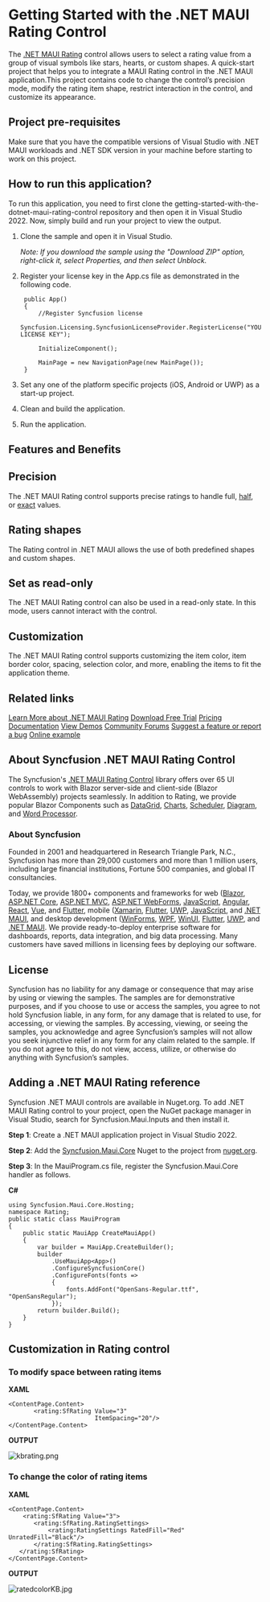 # Getting Started with the .NET MAUI Rating Control

The [.NET MAUI Rating](https://www.syncfusion.com/maui-controls/maui-rating?utm_source=github&utm_medium=listing&utm_campaign=maui-rating-github-samples) control allows users to select a rating value from a group of visual symbols like stars, hearts, or custom shapes. A quick-start project that helps you to integrate a MAUI Rating control in the .NET MAUI application.This project contains code to change the control’s precision mode, modify the rating item shape, restrict interaction in the control, and customize its appearance.

## Project pre-requisites

Make sure that you have the compatible versions of Visual Studio with .NET MAUI workloads and .NET SDK version in your machine before starting to work on this project.

## How to run this application?

To run this application, you need to first clone the getting-started-with-the-dotnet-maui-rating-control repository and then open it in Visual Studio 2022. Now, simply build and run your project to view the output.
1. Clone the sample and open it in Visual Studio.

   *Note: If you download the sample using the "Download ZIP" option, right-click it, select Properties, and then select Unblock.*

2. Register your license key in the App.cs file as demonstrated in the following code.

        public App()
        {
            //Register Syncfusion license
            Syncfusion.Licensing.SyncfusionLicenseProvider.RegisterLicense("YOUR LICENSE KEY");

            InitializeComponent();

            MainPage = new NavigationPage(new MainPage());
        }

4. Set any one of the platform specific projects (iOS, Android or UWP) as a start-up project.
5. Clean and build the application.
6. Run the application.

## Features and Benefits

## Precision

The .NET MAUI Rating control supports precise ratings to handle full, [half](https://help.syncfusion.com/maui/rating/precision-mode#half?utm_source=github&utm_medium=listing&utm_campaign=maui-rating-github-samples), or [exact](https://help.syncfusion.com/maui/rating/precision-mode#exact?utm_source=github&utm_medium=listing&utm_campaign=maui-rating-github-samples) values.

## Rating shapes

The Rating control in .NET MAUI allows the use of both predefined shapes and custom shapes.

## Set as read-only

The .NET MAUI Rating control can also be used in a read-only state. In this mode, users cannot interact with the control.

## Customization

The .NET MAUI Rating control supports customizing the item color, item border color, spacing, selection color, and more, enabling the items to fit the application theme.

## Related links
[Learn More about .NET MAUI Rating](https://www.syncfusion.com/maui-controls/maui-rating?utm_source=github&utm_medium=listing&utm_campaign=maui-rating-github-samples)
[Download Free Trial](https://www.syncfusion.com/downloads/maui?utm_source=github&utm_medium=listing&utm_campaign=maui-rating-github-samples)
[Pricing](https://www.syncfusion.com/sales/teamlicense)
[Documentation](https://help.syncfusion.com/maui/rating/getting-started?utm_source=github&utm_medium=listing&utm_campaign=maui-rating-github-samples)
[View Demos](https://github.com/syncfusion/maui-demos/tree/master/MAUI/Inputs/SampleBrowser.Maui.Inputs/Samples/Rating?utm_source=github&utm_medium=listing&utm_campaign=maui-rating-github-samples)
[Community Forums](https://www.syncfusion.com/forums/maui?control=rating)
[Suggest a feature or report a bug](https://www.syncfusion.com/feedback/maui?control=sfrating)
[Online example](https://github.com/SyncfusionExamples/getting-started-with-the-dotnet-maui-rating-control?utm_source=github&utm_medium=listing&utm_campaign=maui-rating-github-samples)

## About Syncfusion .NET MAUI Rating Control
The Syncfusion's [.NET MAUI Rating Control](https://www.syncfusion.com/maui-controls/maui-rating?utm_source=github&utm_medium=listing&utm_campaign=maui-rating-github-samples) library offers over 65 UI controls to work with Blazor server-side and client-side (Blazor WebAssembly) projects seamlessly. In addition to Rating, we provide popular Blazor Components such as [DataGrid](https://www.syncfusion.com/blazor-components/blazor-datagrid?utm_source=github&utm_medium=listing&utm_campaign=maui-rating-github-samples), [Charts](https://www.syncfusion.com/blazor-components/blazor-charts?utm_source=github&utm_medium=listing&utm_campaign=maui-rating-github-samples), [Scheduler](https://www.syncfusion.com/blazor-components/blazor-scheduler?utm_source=github&utm_medium=listing&utm_campaign=maui-rating-github-samples), [Diagram](https://www.syncfusion.com/blazor-components/blazor-diagram?utm_source=github&utm_medium=listing&utm_campaign=maui-rating-github-samples), and [Word Processor](https://www.syncfusion.com/blazor-components/blazor-word-processor?utm_source=github&utm_medium=listing&utm_campaign=maui-rating-github-samples).

### About Syncfusion
Founded in 2001 and headquartered in Research Triangle Park, N.C., Syncfusion has more than 29,000 customers and more than 1 million users, including large financial institutions, Fortune 500 companies, and global IT consultancies.

Today, we provide 1800+ components and frameworks for web ([Blazor](https://www.syncfusion.com/blazor-components?utm_source=github&utm_medium=listing&utm_campaign=maui-rating-github-samples), [ASP.NET Core](https://www.syncfusion.com/aspnet-core-ui-controls?utm_source=github&utm_medium=listing&utm_campaign=maui-rating-github-samples), [ASP.NET MVC](https://www.syncfusion.com/aspnet-mvc-ui-controls?utm_source=github&utm_medium=listing&utm_campaign=maui-rating-github-samples), [ASP.NET WebForms](https://www.syncfusion.com/jquery/aspnet-webforms-ui-controls?utm_source=github&utm_medium=listing&utm_campaign=maui-rating-github-samples), [JavaScript](https://www.syncfusion.com/javascript-ui-controls?utm_source=github&utm_medium=listing&utm_campaign=maui-rating-github-samples), [Angular](https://www.syncfusion.com/angular-components?utm_source=github&utm_medium=listing&utm_campaign=maui-rating-github-samples), [React](https://www.syncfusion.com/react-components?utm_source=github&utm_medium=listing&utm_campaign=maui-rating-github-samples), [Vue](https://www.syncfusion.com/vue-components?utm_source=github&utm_medium=listing&utm_campaign=maui-rating-github-samples), and [Flutter](https://www.syncfusion.com/flutter-widgets?utm_source=github&utm_medium=listing&utm_campaign=maui-rating-github-samples), mobile ([Xamarin](https://www.syncfusion.com/xamarin-ui-controls?utm_source=github&utm_medium=listing&utm_campaign=maui-rating-github-samples), [Flutter](https://www.syncfusion.com/flutter-widgets?utm_source=github&utm_medium=listing&utm_campaign=maui-rating-github-samples), [UWP](https://www.syncfusion.com/uwp-ui-controls?utm_source=github&utm_medium=listing&utm_campaign=maui-rating-github-samples), [JavaScript](https://www.syncfusion.com/javascript-ui-controls?utm_source=github&utm_medium=listing&utm_campaign=maui-rating-github-samples), and [.NET MAUI](https://www.syncfusion.com/maui-controls?utm_source=github&utm_medium=listing&utm_campaign=maui-rating-github-samples), and desktop development ([WinForms](https://www.syncfusion.com/winforms-ui-controls?utm_source=github&utm_medium=listing&utm_campaign=maui-rating-github-samples), [WPF](https://www.syncfusion.com/wpf-controls?utm_source=github&utm_medium=listing&utm_campaign=maui-rating-github-samples), [WinUI](https://www.syncfusion.com/winui-controls?utm_source=github&utm_medium=listing&utm_campaign=maui-rating-github-samples), [Flutter](https://www.syncfusion.com/flutter-widgets?utm_source=github&utm_medium=listing&utm_campaign=maui-rating-github-samples), [UWP](https://www.syncfusion.com/uwp-ui-controls?utm_source=github&utm_medium=listing&utm_campaign=maui-rating-github-samples), and [.NET MAUI](https://www.syncfusion.com/maui-controls?utm_source=github&utm_medium=listing&utm_campaign=maui-rating-github-samples). We provide ready-to-deploy enterprise software for dashboards, reports, data integration, and big data processing. Many customers have saved millions in licensing fees by deploying our software.

## License

Syncfusion has no liability for any damage or consequence that may arise by using or viewing the samples. The samples are for demonstrative purposes, and if you choose to use or access the samples, you agree to not hold Syncfusion liable, in any form, for any damage that is related to use, for accessing, or viewing the samples. By accessing, viewing, or seeing the samples, you acknowledge and agree Syncfusion’s samples will not allow you seek injunctive relief in any form for any claim related to the sample. If you do not agree to this, do not view, access, utilize, or otherwise do anything with Syncfusion’s samples.
## Adding a .NET MAUI Rating reference
Syncfusion .NET MAUI controls are available in Nuget.org. To add .NET MAUI Rating control to your project, open the NuGet package manager in Visual Studio, search for Syncfusion.Maui.Inputs and then install it.

**Step 1**: Create a .NET MAUI application project in Visual Studio 2022.

**Step 2**: Add the [Syncfusion.Maui.Core](https://www.nuget.org/packages/Syncfusion.Maui.Core/) Nuget to the project from [nuget.org](https://www.nuget.org/).

**Step 3**: In the MauiProgram.cs file, register the Syncfusion.Maui.Core handler as follows.

**C#**
```
using Syncfusion.Maui.Core.Hosting;
namespace Rating;
public static class MauiProgram
{
    public static MauiApp CreateMauiApp()
    {
        var builder = MauiApp.CreateBuilder();
        builder
            .UseMauiApp<App>()
            .ConfigureSyncfusionCore()
            .ConfigureFonts(fonts =>
            {
                fonts.AddFont("OpenSans-Regular.ttf", "OpenSansRegular");
            });
        return builder.Build();
    }
}
```
## Customization in Rating control
### To modify space between rating items
**XAML**
 ```
<ContentPage.Content>
        <rating:SfRating Value="3"
                         ItemSpacing="20"/>
</ContentPage.Content>
 ```

**OUTPUT**

 ![kbrating.png](https://support.bolddesk.com/kb/agent/attachment/article/13405/inline?token=eyJhbGciOiJodHRwOi8vd3d3LnczLm9yZy8yMDAxLzA0L3htbGRzaWctbW9yZSNobWFjLXNoYTI1NiIsInR5cCI6IkpXVCJ9.eyJpZCI6Ijk3NjQiLCJvcmdpZCI6IjMiLCJpc3MiOiJzdXBwb3J0LmJvbGRkZXNrLmNvbSJ9.kmU7cItaHdibrcok7fbgi0NnGA1QkhkchiiNkSXXmns)

### To change the color of rating items

 **XAML**
 ```
<ContentPage.Content>
     <rating:SfRating Value="3">
        <rating:SfRating.RatingSettings>
            <rating:RatingSettings RatedFill="Red" UnratedFill="Black"/>
        </rating:SfRating.RatingSettings>
    </rating:SfRating>
</ContentPage.Content>
 ```
**OUTPUT**

 ![ratedcolorKB.jpg](https://support.bolddesk.com/kb/agent/attachment/article/13471/inline?token=eyJhbGciOiJodHRwOi8vd3d3LnczLm9yZy8yMDAxLzA0L3htbGRzaWctbW9yZSNobWFjLXNoYTI1NiIsInR5cCI6IkpXVCJ9.eyJpZCI6IjEwMDUwIiwib3JnaWQiOiIzIiwiaXNzIjoic3VwcG9ydC5ib2xkZGVzay5jb20ifQ.5iXTpvqeow3vq-_gT7faNhKx5FYVgB3bdAhTRtghwds)
